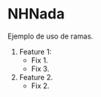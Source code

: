 # NHNada
Ejemplo de uso de ramas.
1. Feature 1:
    - Fix 1.
    - Fix 3.
2. Feature 2.
    - Fix 2.
